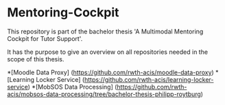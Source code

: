 # Mentoring-Cockpit
This repository is part of the bachelor thesis 'A Multimodal Mentoring Cockpit for Tutor Support'.

It has the purpose to give an overview on all repositories needed in the scope of this thesis.

*[Moodle Data Proxy] (https://github.com/rwth-acis/moodle-data-proxy)
*[Learning Locker Service] (https://github.com/rwth-acis/learning-locker-service)
*[MobSOS Data Processing] (https://github.com/rwth-acis/mobsos-data-processing/tree/bachelor-thesis-philipp-roytburg)
